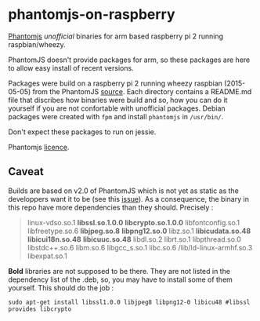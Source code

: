 # phantomjs-on-raspberry
[Phantomjs](http://phantomjs.org/) *unofficial* binaries for arm based raspberry pi 2 running raspbian/wheezy.

PhantomJS doesn't provide packages for arm, so these packages are here
to allow easy install of recent versions.

Packages were build on a raspberry pi 2 running wheezy raspbian (2015-05-05) from the PhantomJS
[source](https://github.com/ariya/phantomjs). Each directory contains a README.md
file that discribes how binaries were build and so, how you can do it yourself
if you are not confortable with unofficial packages. Debian packages were created with
`fpm` and install `phantomjs` in `/usr/bin/`.

Don't expect these packages to run on jessie.

Phantomjs [licence](https://github.com/ariya/phantomjs/blob/master/LICENSE.BSD).

## Caveat

Builds are based on v2.0 of PhantomJS which is not yet as static as the developpers want it to be
(see this [issue](https://github.com/ariya/phantomjs/issues/12948)). As a consequence, the binary
in this repo have more dependencies than they should. Precisely :

> linux-vdso.so.1
> **libssl.so.1.0.0**
> **libcrypto.so.1.0.0**
> libfontconfig.so.1
> libfreetype.so.6
> **libjpeg.so.8**
> **libpng12.so.0**
> libz.so.1
> **libicudata.so.48**
> **libicui18n.so.48**
> **libicuuc.so.48**
> libdl.so.2
> librt.so.1
> libpthread.so.0
> libstdc++.so.6
> libm.so.6
> libgcc_s.so.1
> libc.so.6
> /lib/ld-linux-armhf.so.3
> libexpat.so.1

**Bold** libraries are not supposed to be there. They are not listed in the dependency list
of the .deb, so, you may have to install some of them yourself. This should do the job :

```
sudo apt-get install libssl1.0.0 libjpeg8 libpng12-0 libicu48 #libssl provides libcrypto
```

